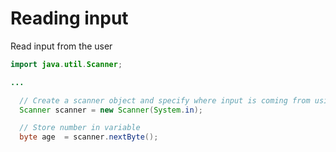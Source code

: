 # Reading input

Read input from the user

```java
import java.util.Scanner;

...

  // Create a scanner object and specify where input is coming from using System.in (terminal window)
  Scanner scanner = new Scanner(System.in);

  // Store number in variable
  byte age  = scanner.nextByte();
```
